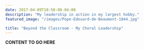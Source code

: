 ```yaml
---
date: 2017-04-09T10:58:08-04:00
description: "My leadership in action in my largest hobby."
featured_image: "/images/Pope-Edouard-de-Beaumont-1844.jpg"

title: "Beyond the Classroom - My Choral Leadership"
---
```


**CONTENT TO GO HERE**